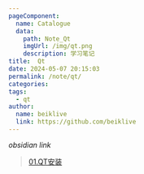 ```yaml
---
pageComponent:
  name: Catalogue
  data:
    path: Note_Qt
    imgUrl: /img/qt.png
    description: 学习笔记
title:  Qt
date: 2024-05-07 20:15:03
permalink: /note/qt/
categories:
tags:
  - qt
author: 
  name: beiklive
  link: https://github.com/beiklive
---
```


*obsidian link*
> [01.QT安装](../../Note_Qt/01.QT安装.md)